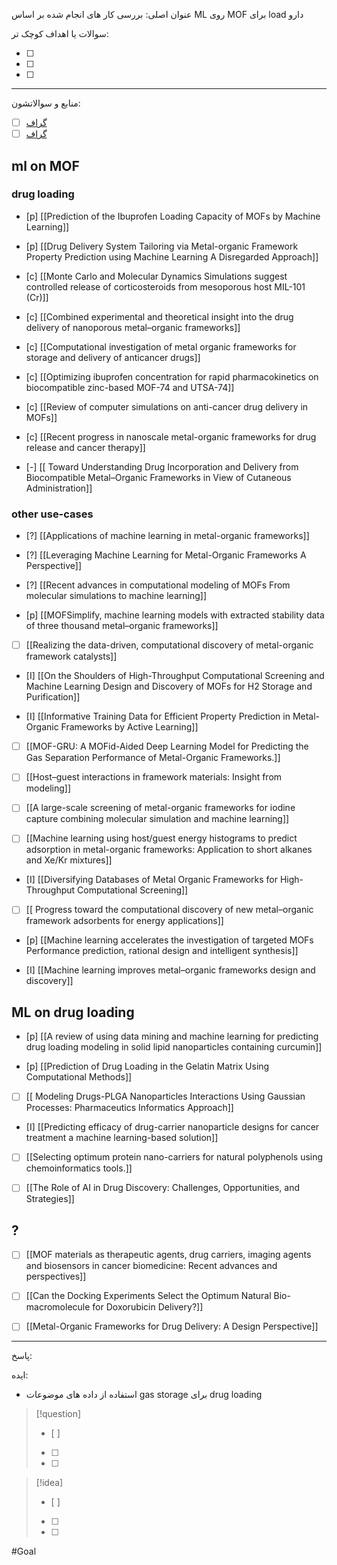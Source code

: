  عنوان اصلی:
 بررسی کار های انجام شده بر اساس ML روی MOF برای load دارو


 سوالات یا اهداف کوچک تر:

- [ ] 
- [ ] 
- [ ] 



---

 منابع و سوالاتشون:

- [ ]  [گراف](https://www.connectedpapers.com/main/2bb5860d02d53739738b503f36def56ed37b3ebe/graph?utm_source=share_popup&utm_medium=copy_link&utm_campaign=share_graph) 
- [ ]  [گراف](https://www.connectedpapers.com/main/9147302102e851d28fb9766e3741826be5cea1d2/graph?utm_source=share_popup&utm_medium=copy_link&utm_campaign=share_graph)
## ml on MOF
### drug loading

- [p]  [[Prediction of the Ibuprofen Loading Capacity of MOFs by Machine Learning]]

- [p] [[Drug Delivery System Tailoring via Metal-organic Framework Property Prediction using Machine Learning A Disregarded Approach]]

- [c] [[Monte Carlo and Molecular Dynamics Simulations suggest controlled release of corticosteroids from mesoporous host MIL-101 (Cr)]]


- [c] [[Combined experimental and theoretical insight into the drug delivery of nanoporous metal–organic frameworks]]

- [c] [[Computational investigation of metal organic frameworks for storage and delivery of anticancer drugs]]

- [c] [[Optimizing ibuprofen concentration for rapid pharmacokinetics on biocompatible zinc-based MOF-74 and UTSA-74]]

- [c] [[Review of computer simulations on anti-cancer drug delivery in MOFs]]


- [c] [[Recent progress in nanoscale metal-organic frameworks for drug release and cancer therapy]]

- [-] [[ Toward Understanding Drug Incorporation and Delivery from Biocompatible Metal–Organic Frameworks in View of Cutaneous Administration]]




### other use-cases

- [?] [[Applications of machine learning in metal-organic frameworks]]

- [?] [[Leveraging Machine Learning for Metal-Organic Frameworks A Perspective]]

- [?] [[Recent advances in computational modeling of MOFs From molecular simulations to machine learning]]

- [p] [[MOFSimplify, machine learning models with extracted stability data of three thousand metal–organic frameworks]]

- [ ] [[Realizing the data-driven, computational discovery of metal-organic framework catalysts]]

- [I] [[On the Shoulders of High-Throughput Computational Screening and Machine Learning Design and Discovery of MOFs for H2 Storage and Purification]]

- [I] [[Informative Training Data for Efficient Property Prediction in Metal-Organic Frameworks by Active Learning]]

- [ ] [[MOF-GRU: A MOFid-Aided Deep Learning Model for Predicting the Gas Separation Performance of Metal-Organic Frameworks.]]

- [ ] [[Host–guest interactions in framework materials: Insight from modeling]]

- [ ] [[A large-scale screening of metal-organic frameworks for iodine capture combining molecular simulation and machine learning]]

- [ ] [[Machine learning using host/guest energy histograms to predict adsorption in metal-organic frameworks: Application to short alkanes and Xe/Kr mixtures]]

- [I] [[Diversifying Databases of Metal Organic Frameworks for High-Throughput Computational Screening]]

- [ ] [[ Progress toward the computational discovery of new metal–organic framework adsorbents for energy applications]]

- [p] [[Machine learning accelerates the investigation of targeted MOFs Performance prediction, rational design and intelligent synthesis]]


- [I] [[Machine learning improves metal–organic frameworks design and discovery]]


## ML on drug loading
- [p] [[A review of using data mining and machine learning for predicting drug loading modeling in solid lipid nanoparticles containing curcumin]]

- [p] [[Prediction of Drug Loading in the Gelatin Matrix Using Computational Methods]]

- [ ] [[ Modeling Drugs-PLGA Nanoparticles Interactions Using Gaussian Processes: Pharmaceutics Informatics Approach]]

- [I] [[Predicting efficacy of drug-carrier nanoparticle designs for cancer treatment a machine learning-based solution]]

- [ ] [[Selecting optimum protein nano-carriers for natural polyphenols using chemoinformatics tools.]]

- [ ] [[The Role of AI in Drug Discovery: Challenges, Opportunities, and Strategies]]
## ?
- [ ]   [[MOF materials as therapeutic agents, drug carriers, imaging agents and biosensors in cancer biomedicine: Recent advances and perspectives]]

- [ ] [[Can the Docking Experiments Select the Optimum Natural Bio-macromolecule for Doxorubicin Delivery?]]

- [ ] [[Metal-Organic Frameworks for Drug Delivery: A Design Perspective]]

---

پاسخ:

ایده:
- استفاده از داده های موضوعات gas storage برای drug loading









> [!question] 
>- [ ] 
>- [ ]  
>- [ ] 


> [!idea] 
> - [ ] 
>- [ ] 
>- [ ] 

#Goal